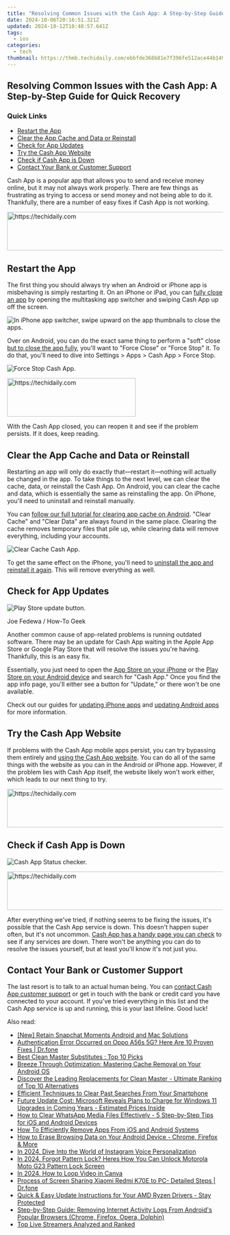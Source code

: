 ```yaml
---
title: "Resolving Common Issues with the Cash App: A Step-by-Step Guide for Quick Recovery"
date: 2024-10-06T20:16:51.321Z
updated: 2024-10-12T10:48:57.641Z
tags:
  - ios
categories:
  - tech
thumbnail: https://thmb.techidaily.com/ebbfde368b81e7f396fe512ace44b149bef6fef394a1d6fd8cfa20e2c4a0b6c3.jpg
---
```


## Resolving Common Issues with the Cash App: A Step-by-Step Guide for Quick Recovery

### Quick Links

* [Restart the App](https://location-social.techidaily.com/in-2024-how-to-change-location-on-facebook-dating-for-your-lava-blaze-2-5g-drfone-by-drfone-virtual-android/)
* [Clear the App Cache and Data or Reinstall](https://win-solutions.techidaily.com/modern-warfare-asteriskthe-fixed-solution-to-tackle-memory-error-12707-and-enhance-gameplay/)
* [Check for App Updates](https://fake-location.techidaily.com/methods-to-change-gps-location-on-samsung-galaxy-a54-5g-drfone-by-drfone-virtual-android/)
* [Try the Cash App Website](https://screen-mirroring-recording.techidaily.com/updated-2024-approved-enhancing-engagement-with-impeccable-ppt-recordings/)
* [Check if Cash App is Down](https://android-unlock.techidaily.com/unlocking-the-power-of-smart-lock-a-beginners-guide-for-vivo-users-by-drfone-android/)
* [Contact Your Bank or Customer Support](https://techno-recovery.techidaily.com/navigating-the-internet-unseen-a-users-guide-to-private-browsing-on-chrome-firefox-edge-safari-and-opera/)

 Cash App is a popular app that allows you to send and receive money online, but it may not always work properly. There are few things as frustrating as trying to access or send money and not being able to do it. Thankfully, there are a number of easy fixes if Cash App is not working.

<!-- affiliate ads begin -->
<a href="https://imp.i357552.net/c/5597632/1061528/11832" target="_top" id="1061528">
  <img src="//a.impactradius-go.com/display-ad/11832-1061528" border="0" alt="https://techidaily.com" width="728" height="90"/>
</a>
<img height="0" width="0" src="https://imp.i357552.net/i/5597632/1061528/11832" style="position:absolute;visibility:hidden;" border="0" />
<!-- affiliate ads end -->

##  Restart the App

 The first thing you should always try when an Android or iPhone app is misbehaving is simply restarting it. On an iPhone or iPad, you can [fully close an app](https://extra-skills.techidaily.com/2024-approved-next-gen-key-smartwatch-opens-your-mac/) by opening the multitasking app switcher and swiping Cash App up off the screen.

![In iPhone app switcher, swipe upward on the app thumbnails to close the apps.](https://static1.howtogeekimages.com/wordpress/wp-content/uploads/2021/12/iphone_swipe_upward.jpg) 

 Over on Android, you can do the exact same thing to perform a "soft" close [but to close the app fully](https://video-capture.techidaily.com/new-expert-tips-on-ipad-screen-casts-for-2024/), you'll want to "Force Close" or "Force Stop" it. To do that, you'll need to dive into Settings > Apps > Cash App > Force Stop.

![Force Stop Cash App.](https://static1.howtogeekimages.com/wordpress/wp-content/uploads/2024/03/screenshot_20240304-164936.png) 

<!-- affiliate ads begin -->
<a href="https://aligracehair.sjv.io/c/5597632/1868586/19272" target="_top" id="1868586">
  <img src="//a.impactradius-go.com/display-ad/19272-1868586" border="0" alt="https://techidaily.com" width="300" height="90"/>
</a>
<img height="0" width="0" src="https://aligracehair.sjv.io/i/5597632/1868586/19272" style="position:absolute;visibility:hidden;" border="0" />
<!-- affiliate ads end -->

 With the Cash App closed, you can reopen it and see if the problem persists. If it does, keep reading.

##  Clear the App Cache and Data or Reinstall

 Restarting an app will only do exactly that—restart it—nothing will actually be changed in the app. To take things to the next level, we can clear the cache, data, or reinstall the Cash App. On Android, you can clear the cache and data, which is essentially the same as reinstalling the app. On iPhone, you'll need to uninstall and reinstall manually.

 You can [follow our full tutorial for clearing app cache on Android](https://screen-video-capture.techidaily.com/elevate-your-mac-experience-with-these-5-snippers/). "Clear Cache" and "Clear Data" are always found in the same place. Clearing the cache removes temporary files that pile up, while clearing data will remove everything, including your accounts.

![Clear Cache Cash App.](https://static1.howtogeekimages.com/wordpress/wp-content/uploads/2024/03/screenshot_20240304-163200.png) 

 To get the same effect on the iPhone, you'll need to [uninstall the app and reinstall it again](https://screen-activity-recording.techidaily.com/new-2024-approved-capturing-screens-a-laptops-webcam-journey/). This will remove everything as well.

##  Check for App Updates

![Play Store update button.](https://static1.howtogeekimages.com/wordpress/wp-content/uploads/2021/06/Play-Store-update-button.jpg) 

Joe Fedewa / How-To Geek

 Another common cause of app-related problems is running outdated software. There may be an update for Cash App waiting in the Apple App Store or Google Play Store that will resolve the issues you're having. Thankfully, this is an easy fix.

 Essentially, you just need to open the [App Store on your iPhone](https://apps.apple.com/us/app/cash-app/id711923939) or the [Play Store on your Android device](https://www.anrdoezrs.net/links/3607085/type/dlg/sid/UUhtgUeUpU2002214/https://play.google.com/store/apps/details?id=com.squareup.cash&hl=en%5FUS&gl=US) and search for "Cash App." Once you find the app info page, you'll either see a button for "Update," or there won't be one available.

 Check out our guides for [updating iPhone apps](https://sim-unlock.techidaily.com/in-2024-how-to-unlock-sim-cards-of-xiaomi-redmi-note-13-pro-5g-without-puk-codes-by-drfone-android/) and [updating Android apps](https://android-pokemon-go.techidaily.com/in-2024-here-are-some-reliable-ways-to-get-pokemon-go-friend-codes-for-meizu-21-pro-drfone-by-drfone-virtual-android/) for more information.

##  Try the Cash App Website

 If problems with the Cash App mobile apps persist, you can try bypassing them entirely and [using the Cash App website](https://cashapp.pxf.io/c/156932/971308/12855?subId1=UUhtgUeUpU2002214&subId2=ehtg&u=https%3A%2F%2Fcash.app%2F). You can do all of the same things with the website as you can in the Android or iPhone app. However, if the problem lies with Cash App itself, the website likely won't work either, which leads to our next thing to try.

<!-- affiliate ads begin -->
<a href="https://aligracehair.sjv.io/c/5597632/2080317/19272" target="_top" id="2080317">
  <img src="//a.impactradius-go.com/display-ad/19272-2080317" border="0" alt="https://techidaily.com" width="728" height="90"/>
</a>
<img height="0" width="0" src="https://aligracehair.sjv.io/i/5597632/2080317/19272" style="position:absolute;visibility:hidden;" border="0" />
<!-- affiliate ads end -->

##  Check if Cash App is Down

![Cash App Status checker.](https://static1.howtogeekimages.com/wordpress/wp-content/uploads/2024/03/2024-03-04_16-44-45.png) 

<!-- affiliate ads begin -->
<a href="https://aligracehair.sjv.io/c/5597632/2027195/19272" target="_top" id="2027195">
  <img src="//a.impactradius-go.com/display-ad/19272-2027195" border="0" alt="https://techidaily.com" width="728" height="90"/>
</a>
<img height="0" width="0" src="https://aligracehair.sjv.io/i/5597632/2027195/19272" style="position:absolute;visibility:hidden;" border="0" />
<!-- affiliate ads end -->

 After everything we've tried, if nothing seems to be fixing the issues, it's possible that the Cash App service is down. This doesn't happen super often, but it's not uncommon. [Cash App has a handy page you can check](https://status.cash.app/) to see if any services are down. There won't be anything you can do to resolve the issues yourself, but at least you'll know it's not just you.

##  Contact Your Bank or Customer Support

 The last resort is to talk to an actual human being. You can [contact Cash App customer support](https://cashapp.pxf.io/c/156932/971308/12855?subId1=UUhtgUeUpU2002214&subId2=ehtg&u=https%3A%2F%2Fcash.app%2Fcontact) or get in touch with the bank or credit card you have connected to your account. If you've tried everything in this list and the Cash App service is up and running, this is your last lifeline. Good luck!

<ins class="adsbygoogle"
     style="display:block"
     data-ad-format="autorelaxed"
     data-ad-client="ca-pub-7571918770474297"
     data-ad-slot="1223367746"></ins>

<ins class="adsbygoogle"
     style="display:block"
     data-ad-client="ca-pub-7571918770474297"
     data-ad-slot="8358498916"
     data-ad-format="auto"
     data-full-width-responsive="true"></ins>

<span class="atpl-alsoreadstyle">Also read:</span>
<div><ul>
<li><a href="https://snapchat-videos.techidaily.com/new-retain-snapchat-moments-android-and-mac-solutions/"><u>[New] Retain Snapchat Moments Android and Mac Solutions</u></a></li>
<li><a href="https://howto.techidaily.com/authentication-error-occurred-on-oppo-a56s-5g-here-are-10-proven-fixes-drfone-by-drfone-fix-android-problems-fix-android-problems/"><u>Authentication Error Occurred on Oppo A56s 5G? Here Are 10 Proven Fixes | Dr.fone</u></a></li>
<li><a href="https://os-tips.techidaily.com/best-clean-master-substitutes-top-10-picks/"><u>Best Clean Master Substitutes : Top 10 Picks</u></a></li>
<li><a href="https://os-tips.techidaily.com/breeze-through-optimization-mastering-cache-removal-on-your-android-os/"><u>Breeze Through Optimization: Mastering Cache Removal on Your Android OS</u></a></li>
<li><a href="https://os-tips.techidaily.com/discover-the-leading-replacements-for-clean-master-ultimate-ranking-of-top-10-alternatives/"><u>Discover the Leading Replacements for Clean Master - Ultimate Ranking of Top 10 Alternatives</u></a></li>
<li><a href="https://os-tips.techidaily.com/efficient-techniques-to-clear-past-searches-from-your-smartphone/"><u>Efficient Techniques to Clear Past Searches From Your Smartphone</u></a></li>
<li><a href="https://win-cheats.techidaily.com/future-update-cost-microsoft-reveals-plans-to-charge-for-windows-11-upgrades-in-coming-years-estimated-prices-inside/"><u>Future Update Cost: Microsoft Reveals Plans to Charge for Windows 11 Upgrades in Coming Years - Estimated Prices Inside</u></a></li>
<li><a href="https://os-tips.techidaily.com/how-to-clear-whatsapp-media-files-effectively-5-step-by-step-tips-for-ios-and-android-devices/"><u>How to Clear WhatsApp Media Files Effectively - 5 Step-by-Step Tips for iOS and Android Devices</u></a></li>
<li><a href="https://os-tips.techidaily.com/how-to-efficiently-remove-apps-from-ios-and-android-systems/"><u>How To Efficiently Remove Apps From iOS and Android Systems</u></a></li>
<li><a href="https://os-tips.techidaily.com/how-to-erase-browsing-data-on-your-android-device-chrome-firefox-and-more/"><u>How to Erase Browsing Data on Your Android Device - Chrome, Firefox & More</u></a></li>
<li><a href="https://instagram-videos.techidaily.com/in-2024-dive-into-the-world-of-instagram-voice-personalization/"><u>In 2024, Dive Into the World of Instagram Voice Personalization</u></a></li>
<li><a href="https://android-unlock.techidaily.com/in-2024-forgot-pattern-lock-heres-how-you-can-unlock-motorola-moto-g23-pattern-lock-screen-by-drfone-android/"><u>In 2024, Forgot Pattern Lock? Heres How You Can Unlock Motorola Moto G23 Pattern Lock Screen</u></a></li>
<li><a href="https://ai-editing-video.techidaily.com/in-2024-how-to-loop-video-in-canva/"><u>In 2024, How to Loop Video in Canva</u></a></li>
<li><a href="https://screen-mirror.techidaily.com/process-of-screen-sharing-xiaomi-redmi-k70e-to-pc-detailed-steps-drfone-by-drfone-android/"><u>Process of Screen Sharing Xiaomi Redmi K70E to PC- Detailed Steps | Dr.fone</u></a></li>
<li><a href="https://win-amazing.techidaily.com/quick-and-easy-update-instructions-for-your-amd-ryzen-drivers-stay-protected/"><u>Quick & Easy Update Instructions for Your AMD Ryzen Drivers - Stay Protected</u></a></li>
<li><a href="https://os-tips.techidaily.com/step-by-step-guide-removing-internet-activity-logs-from-androids-popular-browsers-chrome-firefox-opera-dolphin/"><u>Step-by-Step Guide: Removing Internet Activity Logs From Android's Popular Browsers (Chrome, Firefox, Opera, Dolphin)</u></a></li>
<li><a href="https://fox-blue.techidaily.com/top-live-streamers-analyzed-and-ranked/"><u>Top Live Streamers Analyzed and Ranked</u></a></li>
</ul></div>


